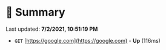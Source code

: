 # 📖 Summary
Last updated: **7/2/2021, 10:51:19 PM**

- `GET` [https://google.com](https://google.com) - **Up** (116ms)
